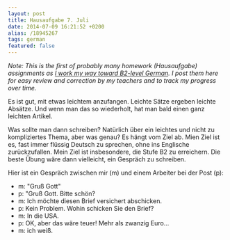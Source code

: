 ```yaml
---
layout: post
title: Hausaufgabe 7. Juli
date: 2014-07-09 16:21:52 +0200
alias: /18945267
tags: german
featured: false
---
```


_Note: This is the first of probably many homework (Hausaufgabe) assignments as [I work my way toward B2-level German](/projects/german). I post them here for easy review and correction by my teachers and to track my progress over time._

Es ist gut, mit etwas leichtem anzufangen. Leichte Sätze ergeben leichte Absätze. Und wenn man das so wiederholt, hat man bald einen ganz leichten Artikel.

Was sollte man dann schreiben? Natürlich über ein leichtes und nicht zu kompliziertes Thema, aber was genau? Es hängt vom Ziel ab. Mien Ziel ist es, fast immer flüssig Deutsch zu sprechen, ohne ins Englische zurückzufallen. Mein Ziel ist insbesondere, die Stufe B2 zu erreichern. Die beste Übung wäre dann vielleicht, ein Gespräch zu schreiben.

Hier ist ein Gespräch zwischen mir (m) und einem Arbeiter bei der Post (p):

 - m: "Gruß Gott"
 - p: "Gruß Gott. Bitte schön?
 - m: Ich möchte diesen Brief versichert abschicken.
 - p: Kein Problem. Wohin schicken Sie den Brief?
 - m: In die USA.
 - p: OK, aber das wäre teuer! Mehr als zwanzig Euro...
 - m: ich weiß.
